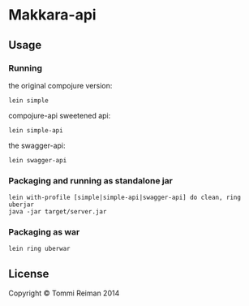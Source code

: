 # Makkara-api

## Usage

### Running

the original compojure version:

`lein simple`

compojure-api sweetened api:

`lein simple-api`

the swagger-api:

`lein swagger-api`

### Packaging and running as standalone jar

```
lein with-profile [simple|simple-api|swagger-api] do clean, ring uberjar
java -jar target/server.jar
```

### Packaging as war

`lein ring uberwar`

## License

Copyright © Tommi Reiman 2014
